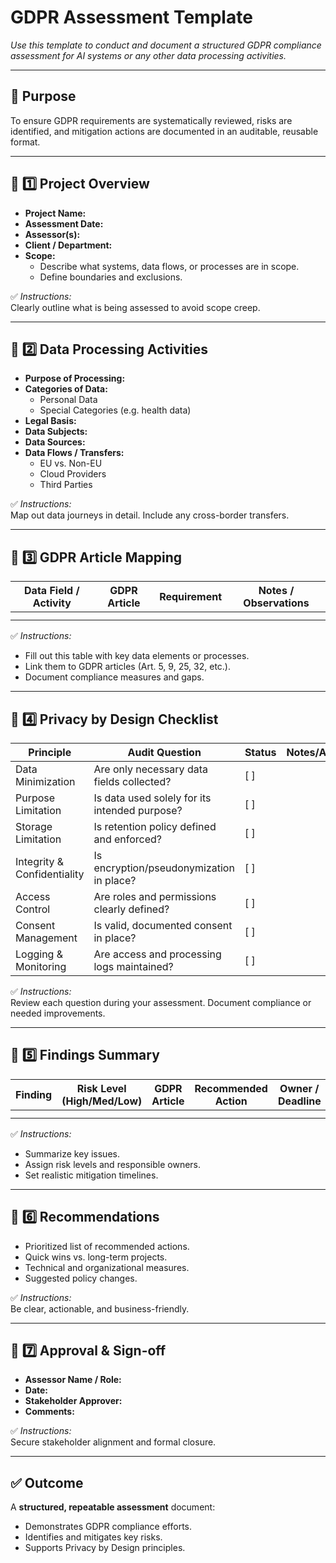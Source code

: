 # GDPR Assessment Template

_Use this template to conduct and document a structured GDPR compliance assessment for AI systems or any other data processing activities._

---

## 🎯 Purpose
To ensure GDPR requirements are systematically reviewed, risks are identified, and mitigation actions are documented in an auditable, reusable format.

---

## 📌 1️⃣ Project Overview

- **Project Name:**  
- **Assessment Date:**  
- **Assessor(s):**  
- **Client / Department:**  
- **Scope:**  
  - Describe what systems, data flows, or processes are in scope.
  - Define boundaries and exclusions.

✅ *Instructions:*  
Clearly outline what is being assessed to avoid scope creep.

---

## 📌 2️⃣ Data Processing Activities

- **Purpose of Processing:**  
- **Categories of Data:**  
  - Personal Data
  - Special Categories (e.g. health data)
- **Legal Basis:**  
- **Data Subjects:**  
- **Data Sources:**  
- **Data Flows / Transfers:**  
  - EU vs. Non-EU
  - Cloud Providers
  - Third Parties

✅ *Instructions:*  
Map out data journeys in detail. Include any cross-border transfers.

---

## 📌 3️⃣ GDPR Article Mapping

| Data Field / Activity  | GDPR Article            | Requirement                          | Notes / Observations                |
|-------------------------|-------------------------|--------------------------------------|-------------------------------------|
|                         |                         |                                      |                                     |
|                         |                         |                                      |                                     |

✅ *Instructions:*  
- Fill out this table with key data elements or processes.  
- Link them to GDPR articles (Art. 5, 9, 25, 32, etc.).  
- Document compliance measures and gaps.

---

## 📌 4️⃣ Privacy by Design Checklist

| Principle              | Audit Question                                                       | Status | Notes/Actions                           |
|-------------------------|---------------------------------------------------------------------|--------|-----------------------------------------|
| Data Minimization       | Are only necessary data fields collected?                           | [ ]    |                                         |
| Purpose Limitation      | Is data used solely for its intended purpose?                       | [ ]    |                                         |
| Storage Limitation      | Is retention policy defined and enforced?                           | [ ]    |                                         |
| Integrity & Confidentiality | Is encryption/pseudonymization in place?                       | [ ]    |                                         |
| Access Control          | Are roles and permissions clearly defined?                          | [ ]    |                                         |
| Consent Management      | Is valid, documented consent in place?                              | [ ]    |                                         |
| Logging & Monitoring    | Are access and processing logs maintained?                          | [ ]    |                                         |

✅ *Instructions:*  
Review each question during your assessment. Document compliance or needed improvements.

---

## 📌 5️⃣ Findings Summary

| Finding                 | Risk Level (High/Med/Low) | GDPR Article | Recommended Action                 | Owner / Deadline   |
|--------------------------|--------------------------|---------------|------------------------------------|---------------------|
|                          |                          |               |                                    |                     |
|                          |                          |               |                                    |                     |

✅ *Instructions:*  
- Summarize key issues.  
- Assign risk levels and responsible owners.  
- Set realistic mitigation timelines.

---

## 📌 6️⃣ Recommendations

- Prioritized list of recommended actions.  
- Quick wins vs. long-term projects.  
- Technical and organizational measures.  
- Suggested policy changes.

✅ *Instructions:*  
Be clear, actionable, and business-friendly.

---

## 📌 7️⃣ Approval & Sign-off

- **Assessor Name / Role:**  
- **Date:**  
- **Stakeholder Approver:**  
- **Comments:**  

✅ *Instructions:*  
Secure stakeholder alignment and formal closure.

---

## ✅ Outcome
A **structured, repeatable assessment** document:
- Demonstrates GDPR compliance efforts.
- Identifies and mitigates key risks.
- Supports Privacy by Design principles.

